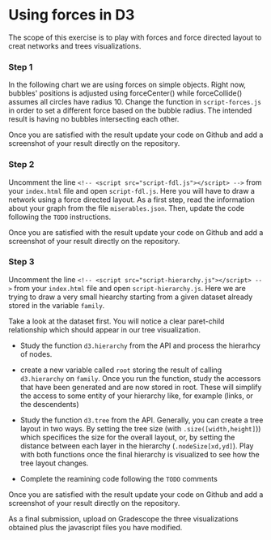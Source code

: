 # Using forces in D3

The scope of this exercise is to play with forces and force directed layout to creat networks and trees visualizations.

### Step 1 

In the following chart we are using forces on simple objects. Right now, bubbles' positions is adjusted using forceCenter() while forceCollide() assumes all circles have radius 10.
Change the function in `script-forces.js` in order to set a different force based on the bubble radius. The intended result is having no bubbles intersecting each other.

Once you are satisfied with the result update your code on Github and add a screenshot of your result directly on the repository.

### Step 2

Uncomment the line `<!-- <script src="script-fdl.js"></script> -->` from your `index.html` file and open `script-fdl.js`.
Here you will have to draw a network using a force directed layout. As a first step, read the information about your graph from the file `miserables.json`.
Then, update the code following the `TODO` instructions.

Once you are satisfied with the result update your code on Github and add a screenshot of your result directly on the repository.

### Step 3

Uncomment the line `<!-- <script src="script-hierarchy.js"></script> -->` from your `index.html` file and open `script-hierarchy.js`.
Here we are trying to draw a very small hiearchy starting from a given dataset already stored in the variable `family`.

Take a look at the dataset first. You will notice a clear paret-child relationship which should appear in our tree visualization.

- Study the function `d3.hierarchy` from the API and process the hierarhcy of nodes. 

- create a new variable called `root` storing the result of calling `d3.hierarchy` on `family`. Once you run the function, study the accessors that have been generated and are now stored in root. These will simplify the access to some entity of your hierarchy like, for example (links, or the descendents)

- Study the function `d3.tree` from the API. Generally, you can create a tree layout in two ways. By setting the tree size (with `.size([width,height]`)) which specifices the size for the overall layout, or, by setting the distance between each layer in the hierarchy (`.nodeSize[xd,yd]`). Play with both functions once the final hierarchy is visualized to see how the tree layout changes.

- Complete the reamining code following the `TODO` comments


Once you are satisfied with the result update your code on Github and add a screenshot of your result directly on the repository.

As a final submission, upload on Gradescope the three visualizations obtained plus the javascript files you have modified.
